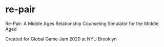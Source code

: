 # re-pair
Re-Pair: A Middle Ages Relationship Counseling Simulator for the Middle Aged

Created for Global Game Jam 2020 at NYU Brooklyn
